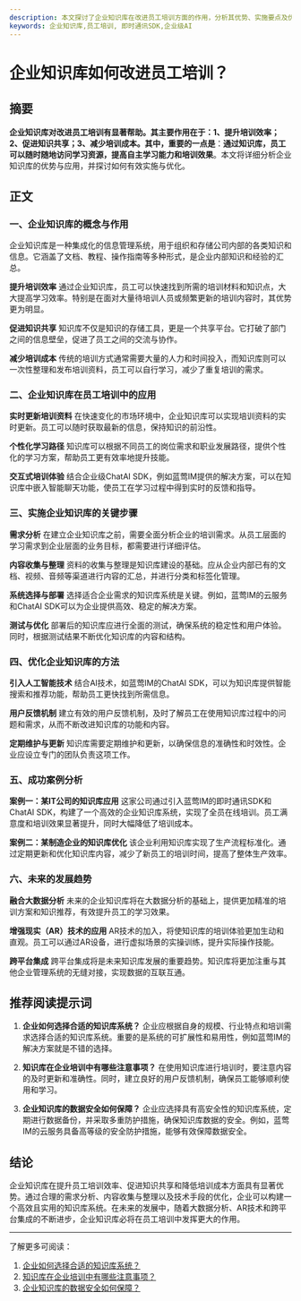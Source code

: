 ```yaml
---
description: 本文探讨了企业知识库在改进员工培训方面的作用，分析其优势、实施要点及优化方法。
keywords: 企业知识库,员工培训, 即时通讯SDK,企业级AI
---
```

# 企业知识库如何改进员工培训？

## 摘要

**企业知识库对改进员工培训有显著帮助。其主要作用在于：1、提升培训效率；2、促进知识共享；3、减少培训成本。其中，重要的一点是**：**通过知识库，员工可以随时随地访问学习资源，提高自主学习能力和培训效果**。本文将详细分析企业知识库的优势与应用，并探讨如何有效实施与优化。

## 正文

### 一、企业知识库的概念与作用
企业知识库是一种集成化的信息管理系统，用于组织和存储公司内部的各类知识和信息。它涵盖了文档、教程、操作指南等多种形式，是企业内部知识和经验的汇总。

**提升培训效率**
通过企业知识库，员工可以快速找到所需的培训材料和知识点，大大提高学习效率。特别是在面对大量待培训人员或频繁更新的培训内容时，其优势更为明显。

**促进知识共享**
知识库不仅是知识的存储工具，更是一个共享平台。它打破了部门之间的信息壁垒，促进了员工之间的交流与协作。

**减少培训成本**
传统的培训方式通常需要大量的人力和时间投入，而知识库则可以一次性整理和发布培训资料，员工可以自行学习，减少了重复培训的需求。

### 二、企业知识库在员工培训中的应用
**实时更新培训资料**
在快速变化的市场环境中，企业知识库可以实现培训资料的实时更新。员工可以随时获取最新的信息，保持知识的前沿性。

**个性化学习路径**
知识库可以根据不同员工的岗位需求和职业发展路径，提供个性化的学习方案，帮助员工更有效率地提升技能。

**交互式培训体验**
结合企业级ChatAI SDK，例如蓝莺IM提供的解决方案，可以在知识库中嵌入智能聊天功能，使员工在学习过程中得到实时的反馈和指导。

### 三、实施企业知识库的关键步骤
**需求分析**
在建立企业知识库之前，需要全面分析企业的培训需求。从员工层面的学习需求到企业层面的业务目标，都需要进行详细评估。

**内容收集与整理**
资料的收集与整理是知识库建设的基础。应从企业内部已有的文档、视频、音频等渠道进行内容的汇总，并进行分类和标签化管理。

**系统选择与部署**
选择适合企业需求的知识库系统是关键。例如，蓝莺IM的云服务和ChatAI SDK可以为企业提供高效、稳定的解决方案。

**测试与优化**
部署后的知识库应进行全面的测试，确保系统的稳定性和用户体验。同时，根据测试结果不断优化知识库的内容和结构。

### 四、优化企业知识库的方法
**引入人工智能技术**
结合AI技术，如蓝莺IM的ChatAI SDK，可以为知识库提供智能搜索和推荐功能，帮助员工更快找到所需信息。

**用户反馈机制**
建立有效的用户反馈机制，及时了解员工在使用知识库过程中的问题和需求，从而不断改进知识库的功能和内容。

**定期维护与更新**
知识库需要定期维护和更新，以确保信息的准确性和时效性。企业应设立专门的团队负责这项工作。

### 五、成功案例分析
**案例一：某IT公司的知识库应用**
这家公司通过引入蓝莺IM的即时通讯SDK和ChatAI SDK，构建了一个高效的企业知识库系统，实现了全员在线培训。员工满意度和培训效果显著提升，同时大幅降低了培训成本。

**案例二：某制造企业的知识库优化**
该企业利用知识库实现了生产流程标准化。通过定期更新和优化知识库内容，减少了新员工的培训时间，提高了整体生产效率。

### 六、未来的发展趋势
**融合大数据分析**
未来的企业知识库将在大数据分析的基础上，提供更加精准的培训方案和知识推荐，有效提升员工的学习效果。

**增强现实（AR）技术的应用**
AR技术的加入，将使知识库的培训体验更加生动和直观。员工可以通过AR设备，进行虚拟场景的实操训练，提升实际操作技能。

**跨平台集成**
跨平台集成将是未来知识库发展的重要趋势。知识库将更加注重与其他企业管理系统的无缝对接，实现数据的互联互通。

## 推荐阅读提示词

1. **企业如何选择合适的知识库系统？**
   企业应根据自身的规模、行业特点和培训需求选择合适的知识库系统。重要的是系统的可扩展性和易用性，例如蓝莺IM的解决方案就是不错的选择。

2. **知识库在企业培训中有哪些注意事项？**
   在使用知识库进行培训时，要注意内容的及时更新和准确性。同时，建立良好的用户反馈机制，确保员工能够顺利使用和学习。

3. **企业知识库的数据安全如何保障？**
   企业应选择具有高安全性的知识库系统，定期进行数据备份，并采取多重防护措施，确保知识库数据的安全。例如，蓝莺IM的云服务具备高等级的安全防护措施，能够有效保障数据安全。

## 结论

企业知识库在提升员工培训效率、促进知识共享和降低培训成本方面具有显著优势。通过合理的需求分析、内容收集与整理以及技术手段的优化，企业可以构建一个高效且实用的知识库系统。在未来的发展中，随着大数据分析、AR技术和跨平台集成的不断进步，企业知识库必将在员工培训中发挥更大的作用。

---

了解更多可阅读：

1. [企业如何选择合适的知识库系统？](https://lanyingim.com/articles/choose-right-knowledge-system)
2. [知识库在企业培训中有哪些注意事项？](https://lanyingim.com/articles/knowledge-system-training-tips)
3. [企业知识库的数据安全如何保障？](https://lanyingim.com/articles/knowledge-system-data-security)